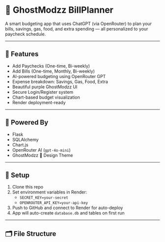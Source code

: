 # 💸 GhostModzz BillPlanner

A smart budgeting app that uses ChatGPT (via OpenRouter) to plan your bills, savings, gas, food, and extra spending — all personalized to your paycheck schedule.

---

## 🚀 Features

- Add Paychecks (One-time, Bi-weekly)
- Add Bills (One-time, Monthly, Bi-weekly)
- AI-powered budgeting using OpenRouter GPT
- Expense breakdown: Savings, Gas, Food, Extra
- Beautiful purple GhostModzz UI
- Secure Login/Register system
- Chart-based budget visualization
- Render deployment-ready

---

## 🧠 Powered By

- Flask
- SQLAlchemy
- Chart.js
- OpenRouter AI (`gpt-4o-mini`)
- GhostModzz 💜 Design Theme

---

## 🔧 Setup

1. Clone this repo
2. Set environment variables in Render:
   - `SECRET_KEY=your-secret`
   - `OPENROUTER_API_KEY=your-api-key`
3. Push to GitHub and connect to Render for auto-deploy
4. App will auto-create `database.db` and tables on first run

---

## 🗂️ File Structure

